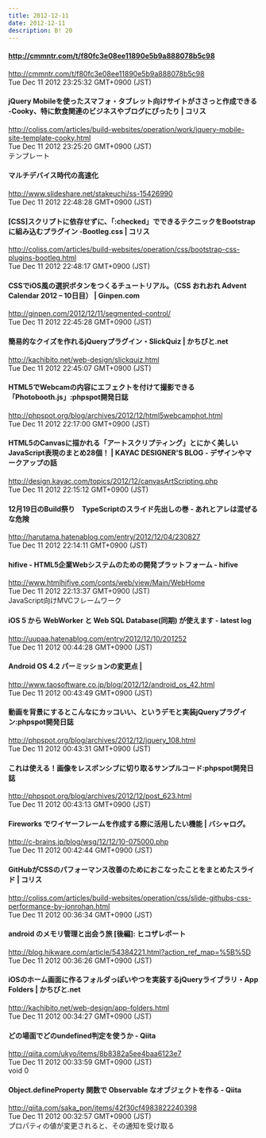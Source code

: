 ```yaml
---
title: 2012-12-11
date: 2012-12-11
description: B! 20
---
```


#### http://cmmntr.com/t/f80fc3e08ee11890e5b9a888078b5c98
http://cmmntr.com/t/f80fc3e08ee11890e5b9a888078b5c98<br>
Tue Dec 11 2012 23:25:32 GMT+0900 (JST)<br>


####   jQuery Mobileを使ったスマフォ・タブレット向けサイトがささっと作成できる -Cooky、特に飲食関連のビジネスやブログにぴったり | コリス
http://coliss.com/articles/build-websites/operation/work/jquery-mobile-site-template-cooky.html<br>
Tue Dec 11 2012 23:25:20 GMT+0900 (JST)<br>
テンプレート


#### マルチデバイス時代の高速化
http://www.slideshare.net/stakeuchi/ss-15426990<br>
Tue Dec 11 2012 22:48:28 GMT+0900 (JST)<br>


####   [CSS]スクリプトに依存せずに、「:checked」でできるテクニックをBootstrapに組み込むプラグイン -Bootleg.css | コリス
http://coliss.com/articles/build-websites/operation/css/bootstrap-css-plugins-bootleg.html<br>
Tue Dec 11 2012 22:48:17 GMT+0900 (JST)<br>


#### CSSでiOS風の選択ボタンをつくるチュートリアル。（CSS おれおれ Advent Calendar 2012 – 10日目） | Ginpen.com
http://ginpen.com/2012/12/11/segmented-control/<br>
Tue Dec 11 2012 22:45:28 GMT+0900 (JST)<br>


#### 簡易的なクイズを作れるjQueryプラグイン・SlickQuiz | かちびと.net
http://kachibito.net/web-design/slickquiz.html<br>
Tue Dec 11 2012 22:45:07 GMT+0900 (JST)<br>


#### HTML5でWebcamの内容にエフェクトを付けて撮影できる「Photobooth.js」:phpspot開発日誌
http://phpspot.org/blog/archives/2012/12/html5webcamphot.html<br>
Tue Dec 11 2012 22:17:00 GMT+0900 (JST)<br>


#### HTML5のCanvasに描かれる「アートスクリプティング」とにかく美しいJavaScript表現のまとめ28個！ | KAYAC DESIGNER'S BLOG - デザインやマークアップの話
http://design.kayac.com/topics/2012/12/canvasArtScripting.php<br>
Tue Dec 11 2012 22:15:12 GMT+0900 (JST)<br>


#### 12月19日のBuild祭り　TypeScriptのスライド先出しの巻 - あれとアレは混ぜるな危険
http://harutama.hatenablog.com/entry/2012/12/04/230827<br>
Tue Dec 11 2012 22:14:11 GMT+0900 (JST)<br>


#### hifive - HTML5企業Webシステムのための開発プラットフォーム - hifive
http://www.htmlhifive.com/conts/web/view/Main/WebHome<br>
Tue Dec 11 2012 22:13:37 GMT+0900 (JST)<br>
JavaScript向けMVCフレームワーク


#### iOS 5 から WebWorker と Web SQL Database(同期) が使えます - latest log
http://uupaa.hatenablog.com/entry/2012/12/10/201252<br>
Tue Dec 11 2012 00:44:28 GMT+0900 (JST)<br>


#### Android OS 4.2 パーミッションの変更点 | 
http://www.taosoftware.co.jp/blog/2012/12/android_os_42.html<br>
Tue Dec 11 2012 00:43:49 GMT+0900 (JST)<br>


#### 動画を背景にするとこんなにカッコいい、というデモと実装jQueryプラグイン:phpspot開発日誌
http://phpspot.org/blog/archives/2012/12/jquery_108.html<br>
Tue Dec 11 2012 00:43:31 GMT+0900 (JST)<br>


#### これは使える！画像をレスポンシブに切り取るサンプルコード:phpspot開発日誌
http://phpspot.org/blog/archives/2012/12/post_623.html<br>
Tue Dec 11 2012 00:43:13 GMT+0900 (JST)<br>


#### Fireworks でワイヤーフレームを作成する際に活用したい機能 | バシャログ。
http://c-brains.jp/blog/wsg/12/12/10-075000.php<br>
Tue Dec 11 2012 00:42:44 GMT+0900 (JST)<br>


####   GitHubがCSSのパフォーマンス改善のためにおこなったことをまとめたスライド | コリス
http://coliss.com/articles/build-websites/operation/css/slide-githubs-css-performance-by-jonrohan.html<br>
Tue Dec 11 2012 00:36:34 GMT+0900 (JST)<br>


#### android のメモリ管理と出会う旅 [後編]: ヒコザレポート
http://blog.hikware.com/article/54384221.html?action_ref_map=%5B%5D<br>
Tue Dec 11 2012 00:36:26 GMT+0900 (JST)<br>


#### iOSのホーム画面に作るフォルダっぽいやつを実装するjQueryライブラリ・App Folders | かちびと.net
http://kachibito.net/web-design/app-folders.html<br>
Tue Dec 11 2012 00:34:27 GMT+0900 (JST)<br>


#### どの場面でどのundefined判定を使うか - Qiita
http://qiita.com/ukyo/items/8b8382a5ee4baa6123e7<br>
Tue Dec 11 2012 00:33:59 GMT+0900 (JST)<br>
void 0


#### Object.defineProperty 関数で Observable なオブジェクトを作る - Qiita
http://qiita.com/saka_pon/items/42f30cf4983822240398<br>
Tue Dec 11 2012 00:32:57 GMT+0900 (JST)<br>
プロパティの値が変更されると、その通知を受け取る


